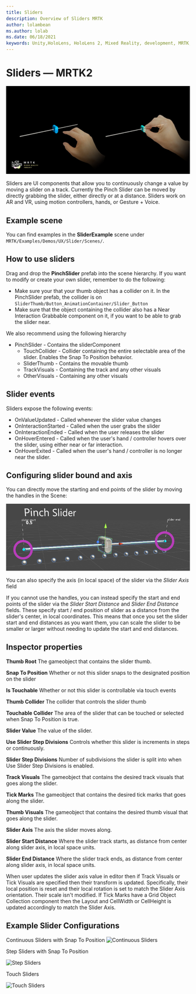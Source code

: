 ```yaml
---
title: Sliders
description: Overview of Sliders MRTK
author: lolambean
ms.author: lolab
ms.date: 06/18/2021
keywords: Unity,HoloLens, HoloLens 2, Mixed Reality, development, MRTK, Sliders,
---
```


# Sliders &#8212; MRTK2

![Slider example](../images/slider/MRTK_UX_Slider_Main.jpg)

Sliders are UI components that allow you to continuously change a value by moving a slider on a track. Currently the Pinch Slider can be moved by directly grabbing the slider, either directly or at a distance. Sliders work on AR and VR, using motion controllers, hands, or Gesture + Voice.

## Example scene

You can find examples in the **SliderExample** scene under `MRTK/Examples/Demos/UX/Slider/Scenes/`.

## How to use sliders

Drag and drop the **PinchSlider** prefab into the scene hierarchy. If you want to modify or create your own slider, remember to do the following:

- Make sure your that your thumb object has a collider on it. In the PinchSlider prefab, the collider is on `SliderThumb/Button_AnimationContainer/Slider_Button`
- Make sure that the object containing the collider also has a Near Interaction Grabbable component on it, if you want to be able to grab the slider near.

We also recommend using the following hierarchy

- PinchSlider - Contains the sliderComponent
  - TouchCollider - Collider containing the entire selectable area of the slider. Enables the Snap To Position behavior.
  - SliderThumb - Contains the movable thumb
  - TrackVisuals - Containing the track and any other visuals
  - OtherVisuals - Containing any other visuals

## Slider events

Sliders expose the following events:

- OnValueUpdated - Called whenever the slider value changes
- OnInteractionStarted - Called when the user grabs the slider
- OnInteractionEnded - Called when the user releases the slider
- OnHoverEntered - Called when the user's hand / controller hovers over the slider, using either near or far interaction.
- OnHoverExited - Called when the user's hand / controller is no longer near the slider.

## Configuring slider bound and axis

You can directly move the starting and end points of the slider by moving the handles in the Scene:

![Sliders Config](../images/sliders/MRTK_Sliders_Setup.png)

You can also specify the axis (in local space) of the slider via the _Slider Axis_ field

If you cannot use the handles, you can instead specify the start and end points of the slider via the _Slider Start Distance_ and _Slider End Distance_ fields. These specify start / end position of slider as a distance from the slider's center, in local coordinates. This means that once you set the slider start and end distances as you want them, you can scale the slider to be smaller or larger without needing to update the start and end distances.

## Inspector properties

**Thumb Root** The gameobject that contains the slider thumb.

**Snap To Position** Whether or not this slider snaps to the designated position on the slider

**Is Touchable** Whether or not this slider is controllable via touch events

**Thumb Collider** The collider that controls the slider thumb

**Touchable Collider** The area of the slider that can be touched or selected when Snap To Position is true.

**Slider Value** The value of the slider.

**Use Slider Step Divisions** Controls whether this slider is increments in steps or continuously.

**Slider Step Divisions** Number of subdivisions the slider is split into when Use Slider Step Divisions is enabled.

**Track Visuals** The gameobject that contains the desired track visuals that goes along the slider.

**Tick Marks** The gameobject that contains the desired tick marks that goes along the slider.

**Thumb Visuals** The gameobject that contains the desired thumb visual that goes along the slider.

**Slider Axis** The axis the slider moves along.

**Slider Start Distance** Where the slider track starts, as distance from center along slider axis, in local space units.

**Slider End Distance** Where the slider track ends, as distance from center along slider axis, in local space units.

When user updates the slider axis value in editor then if Track Visuals or Tick Visuals are specified then their transform is updated.
Specifically, their local position is reset and their local rotation is set to match the Slider Axis orientation.
Their scale isn't modified.
If Tick Marks have a Grid Object Collection component then the Layout and CellWidth or CellHeight is updated accordingly to match the Slider Axis.

## Example Slider Configurations

Continuous Sliders with Snap To Position
![Continuous Sliders](https://user-images.githubusercontent.com/39840334/122488212-d410a400-cf91-11eb-8d31-fc7584ddc465.gif)

Step Sliders with Snap To Position

![Step Sliders](https://user-images.githubusercontent.com/39840334/122488226-dc68df00-cf91-11eb-9459-89655bbb054d.gif)

Touch Sliders

![Touch Sliders](https://user-images.githubusercontent.com/39840334/122488221-d8d55800-cf91-11eb-91a1-bb12debe2797.gif)
